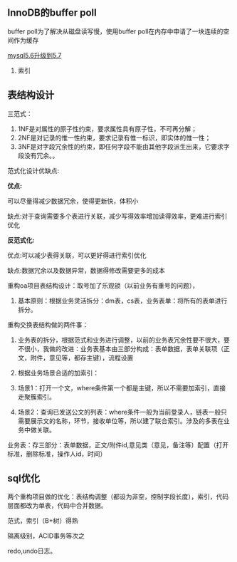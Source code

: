 

## InnoDB的buffer poll

buffer poll为了解决从磁盘读写慢，使用buffer poll在内存中申请了一块连续的空间作为缓存



[mysql5.6升级到5.7](https://blog.csdn.net/u010010725/article/details/70170231)

1. 索引

## 表结构设计

三范式：

1.  1NF是对属性的原子性约束，要求属性具有原子性，不可再分解； 
2.  2NF是对记录的惟一性约束，要求记录有惟一标识，即实体的惟一性； 
3.  3NF是对字段冗余性的约束，即任何字段不能由其他字段派生出来，它要求字段没有冗余。。 

范式化设计优缺点:

**优点:**

可以尽量得减少数据冗余，使得更新快，体积小

缺点:对于查询需要多个表进行关联，减少写得效率增加读得效率，更难进行索引优化

**反范式化:**

优点:可以减少表得关联，可以更好得进行索引优化

缺点:数据冗余以及数据异常，数据得修改需要更多的成本

重构oa项目表结构设计：取号加了乐观锁（以前业务有重号的问题），

1. 基本原则：根据业务灵活拆分：dm表，cs表，业务表单：将所有的表单进行拆分。

重构交换表结构做的两件事：

1. 业务表的拆分，根据范式和业务进行调整，以前的业务表冗余性要不很大，要不很小，我做的改进：业务表基本由三部分构成：表单数据，表单关联项（正文，附件，意见等，都存主键），流程设置

2. 根据业务场景合适的加索引：

1. 场景1：打开一个文，where条件第一个都是主键，所以不需要加索引，直接走聚簇索引。
2. 场景2：查询已发送公文的列表：where条件一般为当前登录人，链表一般只需要展示文的名称，环节，接收单位等，所以建了联合索引。涉及的多表在业务中做关联。

业务表：存三部分：表单数据，正文/附件id,意见类（意见，备注等）配置（打开标准，删除标准，操作人id，时间）


## sql优化

两个重构项目做的优化：表结构调整（都设为非空，控制字段长度），索引，代码层面都改为单表，代码中合并数据。

范式，索引（B+树）得熟

隔离级别，ACID事务等次之

redo,undo日志。
